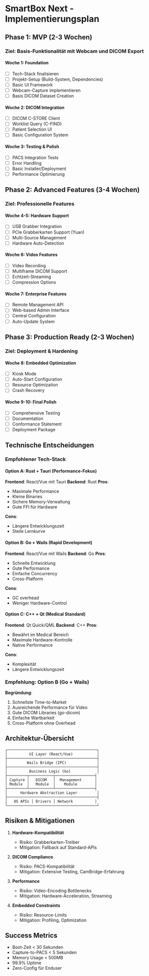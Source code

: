 # SmartBox Next - Implementierungsplan

## Phase 1: MVP (2-3 Wochen)
### Ziel: Basis-Funktionalität mit Webcam und DICOM Export

#### Woche 1: Foundation
- [ ] Tech-Stack finalisieren
- [ ] Projekt-Setup (Build-System, Dependencies)
- [ ] Basic UI Framework
- [ ] Webcam-Capture implementieren
- [ ] Basis DICOM Dataset Creation

#### Woche 2: DICOM Integration
- [ ] DICOM C-STORE Client
- [ ] Worklist Query (C-FIND)
- [ ] Patient Selection UI
- [ ] Basic Configuration System

#### Woche 3: Testing & Polish
- [ ] PACS Integration Tests
- [ ] Error Handling
- [ ] Basic Installer/Deployment
- [ ] Performance Optimierung

## Phase 2: Advanced Features (3-4 Wochen)
### Ziel: Professionelle Features

#### Woche 4-5: Hardware Support
- [ ] USB Grabber Integration
- [ ] PCIe Grabberkarten Support (Yuan)
- [ ] Multi-Source Management
- [ ] Hardware Auto-Detection

#### Woche 6: Video Features
- [ ] Video Recording
- [ ] Multiframe DICOM Support
- [ ] Echtzeit-Streaming
- [ ] Compression Options

#### Woche 7: Enterprise Features
- [ ] Remote Management API
- [ ] Web-based Admin Interface
- [ ] Central Configuration
- [ ] Auto-Update System

## Phase 3: Production Ready (2-3 Wochen)
### Ziel: Deployment & Hardening

#### Woche 8: Embedded Optimization
- [ ] Kiosk Mode
- [ ] Auto-Start Configuration
- [ ] Resource Optimization
- [ ] Crash Recovery

#### Woche 9-10: Final Polish
- [ ] Comprehensive Testing
- [ ] Documentation
- [ ] Conformance Statement
- [ ] Deployment Package

## Technische Entscheidungen

### Empfohlener Tech-Stack

#### Option A: Rust + Tauri (Performance-Fokus)
**Frontend**: React/Vue mit Tauri
**Backend**: Rust
**Pros**: 
- Maximale Performance
- Kleine Binaries
- Sichere Memory-Verwaltung
- Gute FFI für Hardware

**Cons**:
- Längere Entwicklungszeit
- Steile Lernkurve

#### Option B: Go + Wails (Rapid Development)
**Frontend**: React/Vue mit Wails
**Backend**: Go
**Pros**:
- Schnelle Entwicklung
- Gute Performance
- Einfache Concurrency
- Cross-Platform

**Cons**:
- GC overhead
- Weniger Hardware-Control

#### Option C: C++ + Qt (Medical Standard)
**Frontend**: Qt Quick/QML
**Backend**: C++
**Pros**:
- Bewährt im Medical Bereich
- Maximale Hardware-Kontrolle
- Native Performance

**Cons**:
- Komplexität
- Längere Entwicklungszeit

### Empfehlung: Option B (Go + Wails)
**Begründung**:
1. Schnellste Time-to-Market
2. Ausreichende Performance für Video
3. Gute DICOM Libraries (go-dicom)
4. Einfache Wartbarkeit
5. Cross-Platform ohne Overhead

## Architektur-Übersicht

```
┌─────────────────────────────────────────┐
│          UI Layer (React/Vue)           │
├─────────────────────────────────────────┤
│         Wails Bridge (IPC)              │
├─────────────────────────────────────────┤
│          Business Logic (Go)            │
├─────────┬───────────┬──────────────────┤
│ Capture │   DICOM   │  Management      │
│ Module  │   Module  │    Module        │
├─────────┴───────────┴──────────────────┤
│      Hardware Abstraction Layer         │
├─────────────────────────────────────────┤
│   OS APIs │ Drivers │ Network          │
└─────────────────────────────────────────┘
```

## Risiken & Mitigationen

1. **Hardware-Kompatibilität**
   - Risiko: Grabberkarten-Treiber
   - Mitigation: Fallback auf Standard-APIs

2. **DICOM Compliance**
   - Risiko: PACS-Kompatibilität
   - Mitigation: Extensive Testing, CamBridge-Erfahrung

3. **Performance**
   - Risiko: Video-Encoding Bottlenecks
   - Mitigation: Hardware-Acceleration, Streaming

4. **Embedded Constraints**
   - Risiko: Resource-Limits
   - Mitigation: Profiling, Optimization

## Success Metrics
- Boot-Zeit < 30 Sekunden
- Capture-to-PACS < 5 Sekunden
- Memory Usage < 500MB
- 99.9% Uptime
- Zero-Config für Enduser